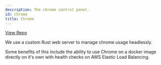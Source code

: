 ```yaml
---
description: The chrome control panel.
id: chrome
title: Chrome
---
```


[View Repo](https://github.com/wcat/chrome)

We use a custom Rust web server to manage chrome usage headlessly.

Some benefits of this include the ability to use Chrome on a docker image directly on it's own with health checks on AWS Elastic Load Balancing.